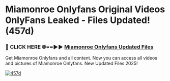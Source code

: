 # Miamonroe Onlyfans Original Videos 0nlyFans Leaked - Files Updated! (457d)

<h3>🔴 CLICK HERE 🌐==►► <a href="https://tinyurl.com/2m67pmp6" rel="nofollow">Miamonroe Onlyfans Updated Files</a></h3>

Get Miamonroe Onlyfans and all content. Now you can access all videos and pictures of Miamonroe Onlyfans. New Updated Files 2025!

[![457d](https://i.imgur.com/H4QAA4z.gif)](https://tinyurl.com/2m67pmp6)